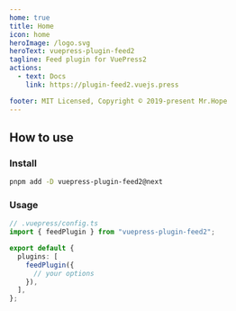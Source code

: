```yaml
---
home: true
title: Home
icon: home
heroImage: /logo.svg
heroText: vuepress-plugin-feed2
tagline: Feed plugin for VuePress2
actions:
  - text: Docs
    link: https://plugin-feed2.vuejs.press

footer: MIT Licensed, Copyright © 2019-present Mr.Hope
---
```


<template v-if="!isDev">

- [Atom Feed](/atom.xml)
- [JSON Feed](/feed.json)
- [RSS Feed](/rss.xml)

</template>

## How to use

### Install

```bash
pnpm add -D vuepress-plugin-feed2@next
```

### Usage

```ts
// .vuepress/config.ts
import { feedPlugin } from "vuepress-plugin-feed2";

export default {
  plugins: [
    feedPlugin({
      // your options
    }),
  ],
};
```

<script setup>
const isDev = __VUEPRESS_DEV__;
</script>
